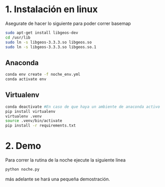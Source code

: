 # 1. Instalación en linux
Asegurate de hacer lo siguiente para poder correr basemap

```bash
sudo apt-get install libgeos-dev
cd /usr/lib
sudo ln -s libgeos-3.3.3.so libgeos.so
sudo ln -s libgeos-3.3.3.so libgeos.so.1
```

## Anaconda
```bash
conda env create -f noche_env.yml
conda activate env
```

## Virtualenv

```bash
conda deactivate #En caso de que haya un ambiente de anaconda activo
pip install virtualenv 
virtualenv .venv
source .venv/bin/activate
pip install -r requirements.txt
```

# 2. Demo
Para correr la rutina de la noche ejecute la siguiente linea

```bash
python noche.py
```

más adelante se hará una pequeña demostración.